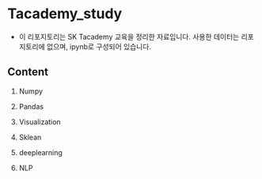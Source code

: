 # Tacademy_study

- 이 리포지토리는 SK Tacademy 교육을 정리한 자료입니다. 사용한 데이터는 리포지토리에 없으며, ipynb로 구성되어 있습니다.

## Content

1. Numpy

2. Pandas

3. Visualization

4. Sklean

5. deeplearning

6. NLP